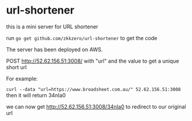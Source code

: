 # url-shortener
this is a mini server for URL shortener

run `go get github.com/zkkzero/url-shortener` to get the code 

The server has been deployed on AWS.

POST http://52.62.156.51:3008/ with "url" and the value to get a unique short url

For example:

`curl --data "url=https://www.broadsheet.com.au/" 52.62.156.51:3008`
then it will return 34nIa0

we can now get http://52.62.156.51:3008/34nIa0 to redirect to our original url

